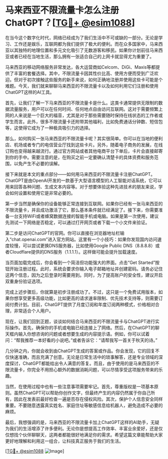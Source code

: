 # 马来西亚不限流量卡怎么注册ChatGPT？[[TG💪+ @esim1088](https://t.me/s/esim1088)]

在当今这个数字化时代，网络已经成为了我们生活中不可或缺的一部分。无论是学习、工作还是娱乐，互联网都为我们提供了极大的便利。而在众多国家中，马来西亚以其独特的地理位置和多元文化吸引了无数游客和移民。如果你计划前往马来西亚或者已经在当地生活，那么拥有一张适合自己的上网卡就显得尤为重要了。

马来西亚的移动网络服务非常发达，各大运营商如Celcom、DiGi、Maxis等都提供了丰富的套餐选择。其中，不限流量卡因其性价比高、使用方便而受到广泛欢迎。但对于初次接触这些服务的新手来说，如何正确地注册并使用这些卡可能是个难题。今天，我们就来聊聊马来西亚的不限流量卡以及如何利用它们注册和使用ChatGPT这样的AI工具。

首先，让我们了解一下马来西亚的不限流量卡是什么。这类卡通常提供无限制的数据流量服务，用户可以在任何时间、任何地点自由访问互联网。这对于需要频繁上网的人来说是一个巨大的福音，尤其是对于那些需要随时保持在线状态的工作者或学生而言。此外，很多不限流量卡还附带其他福利，比如免费通话分钟数、短信包等，这使得它成为了一种极具吸引力的选择。

那么，如何购买一张马来西亚的不限流量卡呢？其实很简单。你可以在当地的便利店、机场或者专门的电信营业厅找到这些卡片。另外，随着电子商务的发展，在线订购也变得越来越流行。通过官方网站或者其他电商平台下单后，卡片会直接邮寄到你的手中。需要注意的是，在购买之前一定要确认清楚卡的具体资费和服务范围，以免产生不必要的误解。

接下来就是本文的重点部分——如何用马来西亚的不限流量卡注册ChatGPT。ChatGPT是由OpenAI开发的一款基于大型语言模型的人工智能对话系统，它可以用来回答各种问题、生成文本内容等。对于想要体验这种先进技术的朋友来说，学会如何设置和使用它是非常必要的。

第一步当然是确保你的设备能够正常连接到互联网。如果你已经有一张马来西亚的不限流量卡，并且成功激活了它，那么基本条件就已经满足了。接下来，你需要准备一台支持WiFi或者蜂窝数据连接的智能手机或电脑。如果是第一次使用，建议先测试一下网络是否稳定，可以通过打开网页或者下载一个小文件来验证。

第二步是访问ChatGPT的官网。你可以直接在浏览器地址栏输入“chat.openai.com”进入官方网站。这里有一个小技巧：如果你发现国内访问速度较慢，可以尝试更换DNS服务器，比如使用Google Public DNS（8.8.8.8）或者Cloudflare提供的DNS服务（1.1.1.1）。这样做可能会提升加载速度。

当页面加载完成后，你会看到一个简洁但功能强大的界面。点击“Get Started”按钮开始注册过程。此时，系统会要求你输入电子邮箱地址并创建密码。请务必记住这两个信息，因为之后登录时需要用到。同时，为了提高账户的安全性，建议开启双重身份验证选项。

完成上述步骤后，你就算是初步注册成功了。不过，这只是一个免费试用版本，如果你想享受更多高级功能，比如更高的请求速率限制、优先技术支持等，则需要订阅付费计划。目前，ChatGPT提供了月度订阅和年度订阅两种模式，价格相对合理，非常适合个人用户。

现在，让我们回到正题，谈谈如何结合马来西亚的不限流量卡与ChatGPT进行实际操作。首先，确保你的手机或电脑已经连接上了网络。然后，在ChatGPT的聊天框内输入你想咨询的问题或者想要生成的内容提示语。例如，你可以试着问：“帮我推荐一本好看的小说吧。”或者告诉它：“请帮我写一首关于秋天的诗。”

几分钟之内，你就会收到由ChatGPT生成的答案或作品。你会发现，它的回复不仅快速准确，而且充满了创意。无论是日常生活中的琐事解答，还是专业领域的深度探讨，ChatGPT都能给出令人满意的答复。而且，由于使用的是马来西亚的不限流量卡，你完全不用担心额外的数据消耗问题，可以尽情享受这项服务带来的乐趣。

当然，在使用过程中也有一些注意事项需要牢记。首先，尊重版权是一项基本原则。虽然ChatGPT可以帮助你创作文字，但最终产生的内容仍然属于你自己所有，因此在发表前最好检查一遍是否存在侵权风险。其次，保护个人信息安全同样重要。不要随意透露真实姓名、家庭住址等敏感信息给机器人，避免造成不必要的麻烦。

最后，我想强调的是，马来西亚的不限流量卡加上ChatGPT这样的AI助手，无疑为我们的生活增添了许多便利。无论你是想提高工作效率、丰富业余爱好，还是仅仅想找个伙伴聊聊天，这两者都能很好地满足你的需求。希望这篇文章能帮助大家更好地理解和利用这一组合，让科技真正服务于我们的生活。

[[TG💪+ @esim1088](https://t.me/s/esim1088) ![Image](https://i.postimg.cc/4NQfJmqS/Snipaste-2025-05-13-00-14-12.png)]